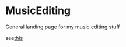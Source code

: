 # MusicEditing
General landing page for my music editing stuff

see[this](MusicEditing/EasyLilypondCustomisation.md)
